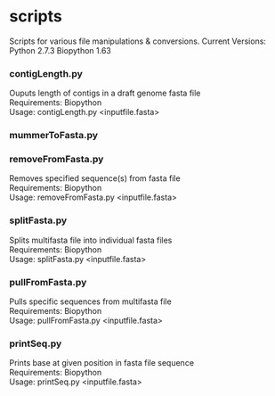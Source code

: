 scripts
=======

Scripts for various file manipulations & conversions.
Current Versions:
	Python 2.7.3
	Biopython 1.63

### contigLength.py
Ouputs length of contigs in a draft genome fasta file\
Requirements: Biopython\
Usage: contigLength.py <inputfile.fasta> <outputfile>

### mummerToFasta.py


### removeFromFasta.py
Removes specified sequence(s) from fasta file\
Requirements: Biopython\
Usage: removeFromFasta.py <inputfile.fasta> <output fasta> <ids or text file to remove>

### splitFasta.py
Splits multifasta file into individual fasta files\
Requirements: Biopython\
Usage: splitFasta.py <inputfile.fasta>

### pullFromFasta.py
Pulls specific sequences from multifasta file\
Requirements: Biopython\
Usage: pullFromFasta.py <inputfile.fasta> <ids or text file to remove>

### printSeq.py
Prints base at given position in fasta file sequence\
Requirements: Biopython\
Usage: printSeq.py <inputfile.fasta> <position>
